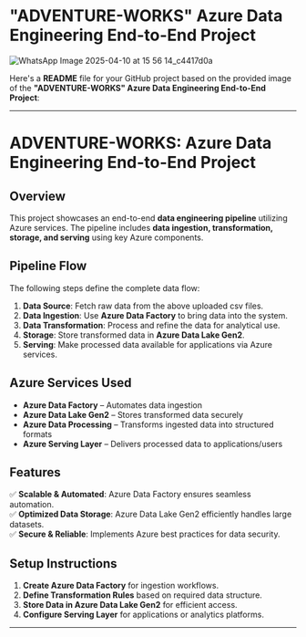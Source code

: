 # "ADVENTURE-WORKS" Azure Data Engineering End-to-End Project

![WhatsApp Image 2025-04-10 at 15 56 14_c4417d0a](https://github.com/user-attachments/assets/7665a852-bb8d-4fa4-9853-2b2ee46c603a)

Here's a **README** file for your GitHub project based on the provided image of the **"ADVENTURE-WORKS" Azure Data Engineering End-to-End Project**:

---

# ADVENTURE-WORKS: Azure Data Engineering End-to-End Project

## Overview  
This project showcases an end-to-end **data engineering pipeline** utilizing Azure services. The pipeline includes **data ingestion, transformation, storage, and serving** using key Azure components.

## Pipeline Flow  
The following steps define the complete data flow:  
1. **Data Source**: Fetch raw data from the above uploaded csv files.  
2. **Data Ingestion**: Use **Azure Data Factory** to bring data into the system.  
3. **Data Transformation**: Process and refine the data for analytical use.  
4. **Storage**: Store transformed data in **Azure Data Lake Gen2**.  
5. **Serving**: Make processed data available for applications via Azure services.

## Azure Services Used  
- **Azure Data Factory** – Automates data ingestion  
- **Azure Data Lake Gen2** – Stores transformed data securely  
- **Azure Data Processing** – Transforms ingested data into structured formats  
- **Azure Serving Layer** – Delivers processed data to applications/users

## Features  
✅ **Scalable & Automated**: Azure Data Factory ensures seamless automation.  
✅ **Optimized Data Storage**: Azure Data Lake Gen2 efficiently handles large datasets.  
✅ **Secure & Reliable**: Implements Azure best practices for data security.  

## Setup Instructions  
1. **Create Azure Data Factory** for ingestion workflows.  
2. **Define Transformation Rules** based on required data structure.  
3. **Store Data in Azure Data Lake Gen2** for efficient access.  
4. **Configure Serving Layer** for applications or analytics platforms.  

---




